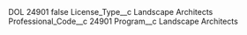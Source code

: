 <?xml version="1.0" encoding="UTF-8"?>
<CustomMetadata xmlns="http://soap.sforce.com/2006/04/metadata" xmlns:xsi="http://www.w3.org/2001/XMLSchema-instance" xmlns:xsd="http://www.w3.org/2001/XMLSchema">
    <label>DOL 24901</label>
    <protected>false</protected>
    <values>
        <field>License_Type__c</field>
        <value xsi:type="xsd:string">Landscape Architects</value>
    </values>
    <values>
        <field>Professional_Code__c</field>
        <value xsi:type="xsd:string">24901</value>
    </values>
    <values>
        <field>Program__c</field>
        <value xsi:type="xsd:string">Landscape Architects</value>
    </values>
</CustomMetadata>
